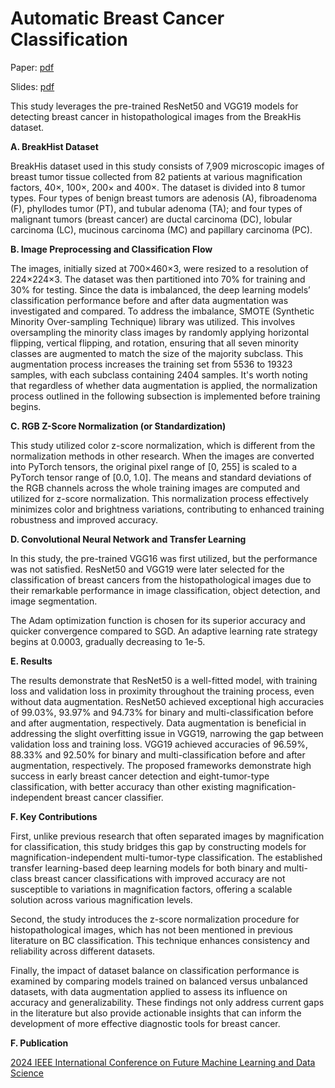# Automatic Breast Cancer Classification 

Paper: [pdf](https://ieeexplore.ieee.org/document/10874103)

Slides: [pdf](https://github.com/kneshio/Breast-Cancer/blob/main/Breast%20Cancer%20Slides%20FMLDS2024.pdf)

This study leverages the pre-trained ResNet50 and VGG19 models for detecting breast cancer in histopathological images from the BreakHis dataset. 

**A.	BreakHist Dataset**

BreakHis dataset used in this study consists of 7,909 microscopic images of breast tumor tissue collected from 82 patients at various magnification factors, 40×, 100×, 200× and 400×. The dataset is divided into 8 tumor types. Four types of benign breast tumors are adenosis (A), fibroadenoma (F), phyllodes tumor (PT), and tubular adenoma (TA); and four types of malignant tumors (breast cancer) are ductal carcinoma (DC), lobular carcinoma (LC), mucinous carcinoma (MC) and papillary carcinoma (PC). 

**B.	Image Preprocessing and Classification Flow**

The images, initially sized at 700×460×3, were resized to a resolution of 224×224×3. The dataset was then partitioned into 70% for training and 30% for testing. Since the data is imbalanced, the deep learning models’ classification performance before and after data augmentation was investigated and compared. To address the imbalance, SMOTE (Synthetic Minority Over-sampling Technique) library was utilized. This involves oversampling the minority class images by randomly applying horizontal flipping, vertical flipping, and rotation, ensuring that all seven minority classes are augmented to match the size of the majority subclass. This augmentation process increases the training set from 5536 to 19323 samples, with each subclass containing 2404 samples. It's worth noting that regardless of whether data augmentation is applied, the normalization process outlined in the following subsection is implemented before training begins.

**C.  RGB Z-Score Normalization (or Standardization)**

This study utilized color z-score normalization, which is different from the normalization methods in other research. When the images are converted into PyTorch tensors, the original pixel range of [0, 255] is scaled to a PyTorch tensor range of [0.0, 1.0]. The means and standard deviations of the RGB channels across the whole training images are computed and utilized for z-score normalization. This normalization process effectively minimizes color and brightness variations, contributing to enhanced training robustness and improved accuracy.

**D.	Convolutional Neural Network and Transfer Learning**

In this study, the pre-trained VGG16 was first utilized, but the performance was not satisfied. ResNet50 and VGG19 were later selected for the classification of breast cancers from the histopathological images due to their remarkable performance in image classification, object detection, and image segmentation.

The Adam optimization function is chosen for its superior accuracy and quicker convergence compared to SGD. An adaptive learning rate strategy begins at 0.0003, gradually decreasing to 1e-5. 

**E. Results**

The results demonstrate that ResNet50 is a well-fitted model, with training loss and validation loss in proximity throughout the training process, even without data augmentation. ResNet50 achieved exceptional high accuracies of 99.03%, 93.97% and 94.73% for binary and multi-classification before and after augmentation, respectively. Data augmentation is beneficial in addressing the slight overfitting issue in VGG19, narrowing the gap between validation loss and training loss. VGG19 achieved accuracies of 96.59%, 88.33% and 92.50% for binary and multi-classification before and after augmentation, respectively. The proposed frameworks demonstrate high success in early breast cancer detection and eight-tumor-type classification, with better accuracy than other existing magnification-independent breast cancer classifier.

**F. Key Contributions**

First, unlike previous research that often separated images by magnification for classification, this study bridges this gap by constructing models for magnification-independent multi-tumor-type classification. The established transfer learning-based deep learning models for both binary and multi-class breast cancer classifications with improved accuracy are not susceptible to variations in magnification factors, offering a scalable solution across various magnification levels. 

Second, the study introduces the z-score normalization procedure for histopathological images, which has not been mentioned in previous literature on BC classification. This technique enhances consistency and reliability across different datasets. 

Finally, the impact of dataset balance on classification performance is examined by comparing models trained on balanced versus unbalanced datasets, with data augmentation applied to assess its influence on accuracy and generalizability. These findings not only address current gaps in the literature but also provide actionable insights that can inform the development of more effective diagnostic tools for breast cancer.

**F. Publication**

[2024 IEEE International Conference on Future Machine Learning and Data Science](https://www.fmlds.org/AcceptedPapers.php)
